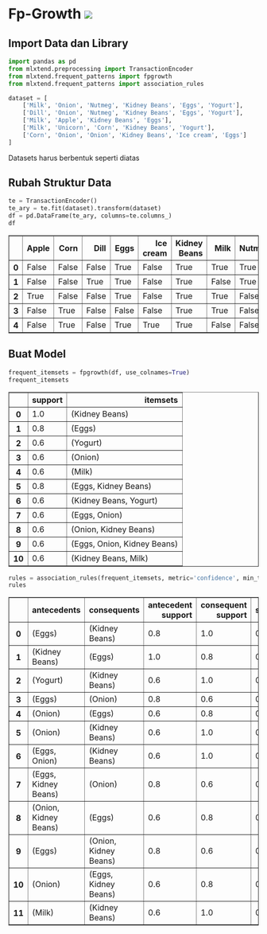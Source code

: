 # Fp-Growth <img src="https://img.shields.io/badge/python%20-%2314354C.svg?&style=for-the-badge&logo=python&logoColor=white"/>

## Import Data dan Library


```python
import pandas as pd
from mlxtend.preprocessing import TransactionEncoder
from mlxtend.frequent_patterns import fpgrowth
from mlxtend.frequent_patterns import association_rules

dataset = [
    ['Milk', 'Onion', 'Nutmeg', 'Kidney Beans', 'Eggs', 'Yogurt'],
    ['Dill', 'Onion', 'Nutmeg', 'Kidney Beans', 'Eggs', 'Yogurt'],
    ['Milk', 'Apple', 'Kidney Beans', 'Eggs'],
    ['Milk', 'Unicorn', 'Corn', 'Kidney Beans', 'Yogurt'],
    ['Corn', 'Onion', 'Onion', 'Kidney Beans', 'Ice cream', 'Eggs']
]
```

Datasets harus berbentuk seperti diatas

## Rubah Struktur Data


```python
te = TransactionEncoder()
te_ary = te.fit(dataset).transform(dataset)
df = pd.DataFrame(te_ary, columns=te.columns_)
df
```




<div>
<style scoped>
    .dataframe tbody tr th:only-of-type {
        vertical-align: middle;
    }

    .dataframe tbody tr th {
        vertical-align: top;
    }

    .dataframe thead th {
        text-align: right;
    }
</style>
<table border="1" class="dataframe">
  <thead>
    <tr style="text-align: right;">
      <th></th>
      <th>Apple</th>
      <th>Corn</th>
      <th>Dill</th>
      <th>Eggs</th>
      <th>Ice cream</th>
      <th>Kidney Beans</th>
      <th>Milk</th>
      <th>Nutmeg</th>
      <th>Onion</th>
      <th>Unicorn</th>
      <th>Yogurt</th>
    </tr>
  </thead>
  <tbody>
    <tr>
      <th>0</th>
      <td>False</td>
      <td>False</td>
      <td>False</td>
      <td>True</td>
      <td>False</td>
      <td>True</td>
      <td>True</td>
      <td>True</td>
      <td>True</td>
      <td>False</td>
      <td>True</td>
    </tr>
    <tr>
      <th>1</th>
      <td>False</td>
      <td>False</td>
      <td>True</td>
      <td>True</td>
      <td>False</td>
      <td>True</td>
      <td>False</td>
      <td>True</td>
      <td>True</td>
      <td>False</td>
      <td>True</td>
    </tr>
    <tr>
      <th>2</th>
      <td>True</td>
      <td>False</td>
      <td>False</td>
      <td>True</td>
      <td>False</td>
      <td>True</td>
      <td>True</td>
      <td>False</td>
      <td>False</td>
      <td>False</td>
      <td>False</td>
    </tr>
    <tr>
      <th>3</th>
      <td>False</td>
      <td>True</td>
      <td>False</td>
      <td>False</td>
      <td>False</td>
      <td>True</td>
      <td>True</td>
      <td>False</td>
      <td>False</td>
      <td>True</td>
      <td>True</td>
    </tr>
    <tr>
      <th>4</th>
      <td>False</td>
      <td>True</td>
      <td>False</td>
      <td>True</td>
      <td>True</td>
      <td>True</td>
      <td>False</td>
      <td>False</td>
      <td>True</td>
      <td>False</td>
      <td>False</td>
    </tr>
  </tbody>
</table>
</div>



## Buat Model


```python
frequent_itemsets = fpgrowth(df, use_colnames=True)
frequent_itemsets
```




<div>
<style scoped>
    .dataframe tbody tr th:only-of-type {
        vertical-align: middle;
    }

    .dataframe tbody tr th {
        vertical-align: top;
    }

    .dataframe thead th {
        text-align: right;
    }
</style>
<table border="1" class="dataframe">
  <thead>
    <tr style="text-align: right;">
      <th></th>
      <th>support</th>
      <th>itemsets</th>
    </tr>
  </thead>
  <tbody>
    <tr>
      <th>0</th>
      <td>1.0</td>
      <td>(Kidney Beans)</td>
    </tr>
    <tr>
      <th>1</th>
      <td>0.8</td>
      <td>(Eggs)</td>
    </tr>
    <tr>
      <th>2</th>
      <td>0.6</td>
      <td>(Yogurt)</td>
    </tr>
    <tr>
      <th>3</th>
      <td>0.6</td>
      <td>(Onion)</td>
    </tr>
    <tr>
      <th>4</th>
      <td>0.6</td>
      <td>(Milk)</td>
    </tr>
    <tr>
      <th>5</th>
      <td>0.8</td>
      <td>(Eggs, Kidney Beans)</td>
    </tr>
    <tr>
      <th>6</th>
      <td>0.6</td>
      <td>(Kidney Beans, Yogurt)</td>
    </tr>
    <tr>
      <th>7</th>
      <td>0.6</td>
      <td>(Eggs, Onion)</td>
    </tr>
    <tr>
      <th>8</th>
      <td>0.6</td>
      <td>(Onion, Kidney Beans)</td>
    </tr>
    <tr>
      <th>9</th>
      <td>0.6</td>
      <td>(Eggs, Onion, Kidney Beans)</td>
    </tr>
    <tr>
      <th>10</th>
      <td>0.6</td>
      <td>(Kidney Beans, Milk)</td>
    </tr>
  </tbody>
</table>
</div>




```python
rules = association_rules(frequent_itemsets, metric='confidence', min_threshold=0.7)
rules
```




<div>
<style scoped>
    .dataframe tbody tr th:only-of-type {
        vertical-align: middle;
    }

    .dataframe tbody tr th {
        vertical-align: top;
    }

    .dataframe thead th {
        text-align: right;
    }
</style>
<table border="1" class="dataframe">
  <thead>
    <tr style="text-align: right;">
      <th></th>
      <th>antecedents</th>
      <th>consequents</th>
      <th>antecedent support</th>
      <th>consequent support</th>
      <th>support</th>
      <th>confidence</th>
      <th>lift</th>
      <th>leverage</th>
      <th>conviction</th>
    </tr>
  </thead>
  <tbody>
    <tr>
      <th>0</th>
      <td>(Eggs)</td>
      <td>(Kidney Beans)</td>
      <td>0.8</td>
      <td>1.0</td>
      <td>0.8</td>
      <td>1.00</td>
      <td>1.00</td>
      <td>0.00</td>
      <td>inf</td>
    </tr>
    <tr>
      <th>1</th>
      <td>(Kidney Beans)</td>
      <td>(Eggs)</td>
      <td>1.0</td>
      <td>0.8</td>
      <td>0.8</td>
      <td>0.80</td>
      <td>1.00</td>
      <td>0.00</td>
      <td>1.0</td>
    </tr>
    <tr>
      <th>2</th>
      <td>(Yogurt)</td>
      <td>(Kidney Beans)</td>
      <td>0.6</td>
      <td>1.0</td>
      <td>0.6</td>
      <td>1.00</td>
      <td>1.00</td>
      <td>0.00</td>
      <td>inf</td>
    </tr>
    <tr>
      <th>3</th>
      <td>(Eggs)</td>
      <td>(Onion)</td>
      <td>0.8</td>
      <td>0.6</td>
      <td>0.6</td>
      <td>0.75</td>
      <td>1.25</td>
      <td>0.12</td>
      <td>1.6</td>
    </tr>
    <tr>
      <th>4</th>
      <td>(Onion)</td>
      <td>(Eggs)</td>
      <td>0.6</td>
      <td>0.8</td>
      <td>0.6</td>
      <td>1.00</td>
      <td>1.25</td>
      <td>0.12</td>
      <td>inf</td>
    </tr>
    <tr>
      <th>5</th>
      <td>(Onion)</td>
      <td>(Kidney Beans)</td>
      <td>0.6</td>
      <td>1.0</td>
      <td>0.6</td>
      <td>1.00</td>
      <td>1.00</td>
      <td>0.00</td>
      <td>inf</td>
    </tr>
    <tr>
      <th>6</th>
      <td>(Eggs, Onion)</td>
      <td>(Kidney Beans)</td>
      <td>0.6</td>
      <td>1.0</td>
      <td>0.6</td>
      <td>1.00</td>
      <td>1.00</td>
      <td>0.00</td>
      <td>inf</td>
    </tr>
    <tr>
      <th>7</th>
      <td>(Eggs, Kidney Beans)</td>
      <td>(Onion)</td>
      <td>0.8</td>
      <td>0.6</td>
      <td>0.6</td>
      <td>0.75</td>
      <td>1.25</td>
      <td>0.12</td>
      <td>1.6</td>
    </tr>
    <tr>
      <th>8</th>
      <td>(Onion, Kidney Beans)</td>
      <td>(Eggs)</td>
      <td>0.6</td>
      <td>0.8</td>
      <td>0.6</td>
      <td>1.00</td>
      <td>1.25</td>
      <td>0.12</td>
      <td>inf</td>
    </tr>
    <tr>
      <th>9</th>
      <td>(Eggs)</td>
      <td>(Onion, Kidney Beans)</td>
      <td>0.8</td>
      <td>0.6</td>
      <td>0.6</td>
      <td>0.75</td>
      <td>1.25</td>
      <td>0.12</td>
      <td>1.6</td>
    </tr>
    <tr>
      <th>10</th>
      <td>(Onion)</td>
      <td>(Eggs, Kidney Beans)</td>
      <td>0.6</td>
      <td>0.8</td>
      <td>0.6</td>
      <td>1.00</td>
      <td>1.25</td>
      <td>0.12</td>
      <td>inf</td>
    </tr>
    <tr>
      <th>11</th>
      <td>(Milk)</td>
      <td>(Kidney Beans)</td>
      <td>0.6</td>
      <td>1.0</td>
      <td>0.6</td>
      <td>1.00</td>
      <td>1.00</td>
      <td>0.00</td>
      <td>inf</td>
    </tr>
  </tbody>
</table>
</div>


